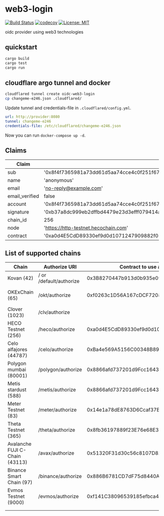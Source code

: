 # web3-login

[![Build Status](https://github.com/web3-login/web3-login/actions/workflows/coverage.yml/badge.svg)](https://github.com/web3-login/web3-login/actions)
[![codecov](https://codecov.io/gh/web3-login/web3-login/branch/main/graph/badge.svg?token=0QLPT8IY0F)](https://codecov.io/gh/web3-login/web3-login)
[![License: MIT](https://img.shields.io/badge/License-MIT-yellow.svg)](https://opensource.org/licenses/MIT)

oidc provider using web3 technologies

## quickstart

```sh
cargo build
cargo test
cargo run
```

## cloudflare argo tunnel and docker

```sh
cloudflared tunnel create oidc-web3-login
cp changeme-e246.json .cloudflared/
```

Update tunnel and credentials-file in `.cloudflared/config.yml`.

```yml
url: http://provider:8080
tunnel: changeme-e246
credentials-file: /etc/cloudflared/changeme-e246.json
```

Now you can run `docker-compose up -d`.

## Claims

| Claim          | Example                                                                                                                                |
| -------------- | -------------------------------------------------------------------------------------------------------------------------------------- |
| sub            | '0x8f4f7365981a73dd61d5aa74cce4c0f251f67fac'                                                                                           |
| name           | 'anonymous'                                                                                                                            |
| email          | 'no-reply@example.com'                                                                                                                 |
| email_verified | false                                                                                                                                  |
| account        | '0x8f4f7365981a73dd61d5aa74cce4c0f251f67fac'                                                                                           |
| signature      | '0xb37a8dc999eb2dffbd4479e23d3efff079414a6ddb5f97a19d39471afc83c7007951266c4ea734bb43a217b751c3f78913ed011cb27a847ecc72e753194f30131c' |
| chain_id       | 256                                                                                                                                    |
| node           | 'https://http-testnet.hecochain.com'                                                                                                   |
| contract       | '0xa0d4E5CdD89330ef9d0d1071247909882f0562eA'

## List of supported chains

| Chain                          | Authorize URI           | Contract to use as Client ID               | Marketplace to get NFT                                     | Faucet                                                                                        |     |
| ------------------------------ | ----------------------- | ------------------------------------------ | ---------------------------------------------------------- | --------------------------------------------------------------------------------------------- | --- |
| Kovan (42)                     | / or /default/authorize | 0x3B8270447b913d0b935e09d1C2daEc3F5CDD968f | https://devpavan04.github.io/cryptoboys-nft-marketplace/   | https://ethdrop.dev/                                                                          |     |
| OKExChain (65)                 | /okt/authorize          | 0xf0263c1D56A167cDCF72086071f96CbB8a077AE9 | https://nft-login.github.io/nft-login-marketplace/okt/     | https://okexchain-docs.readthedocs.io/en/latest/developers/quick-start.html#get-testnet-token |     |
| Clover (1023)                  | /clv/authorize          |                                            |                                                            | https://faucet.clovernode.com/                                                                |     |
| HECO Testnet (256)             | /heco/authorize         | 0xa0d4E5CdD89330ef9d0d1071247909882f0562eA | https://nft-login.github.io/nft-login-marketplace/heco/    | https://scan-testnet.hecochain.com/faucet                                                     |     |
| Celo alfajores (44787)         | /celo/authorize         | 0xBa4e569A5156C00348B89653968c2C294f80E151 | https://nft-login.github.io/nft-login-marketplace/celo/    | https://celo.org/developers/faucet                                                            |     |
| Polygon mumbai (80001)         | /polygon/authorize      | 0x8866afd737201d9Fcc16438b65f1E3db7A3A5Ddb | https://nft-login.github.io/nft-login-marketplace/polygon/ | https://faucet.polygon.technology/                                                            |     |
| Metis stardust (588)           | /metis/authorize        | 0x8866afd737201d9Fcc16438b65f1E3db7A3A5Ddb | https://nft-login.github.io/nft-login-marketplace/metis/   | https://rinkeby-faucet.metis.io/                                                              |     |
| Meter Testnet (83)             | /meter/authorize        | 0x14e1a78dE8763D6Ccaf37E7318415E19D8EE4975 | https://market.nft-login.net/                              | http://faucet-warringstakes.meter.io/                                                         |     |
| Theta Testnet (365)            | /theta/authorize        | 0x8fb36197889f23E76e68E3FD57c6063A21DdE897 | https://market.nft-login.net/                              |                                                                                               |     |
| Avalanche FUJI C-Chain (43113) | /avax/authorize         | 0x51320F31d30c56c8107D82b4C67C5EdDfCa88bc2 | https://market.nft-login.net/                              | https://faucet.avax-test.network/                                                             |     |
| Binance Smart Chain (97)       | /binance/authorize      | 0x886B6781CD7dF75d8440Aba84216b2671AEFf9A4 | https://market.nft-login.net/                              | https://testnet.binance.org/faucet-smart                                                      |     |
| Evmos Testnet (9000)           | /evmos/authorize        | 0xf141C38096539185efbca485Eb858Bd274a6651c | https://market.nft-login.net/                              | https://faucet.evmos.org/                                                                     |     |
|                                |                         |                                            |                                                            |                                                                                               |     |
|                                |                         |                                            |                                                            |                                                                                               |     |
